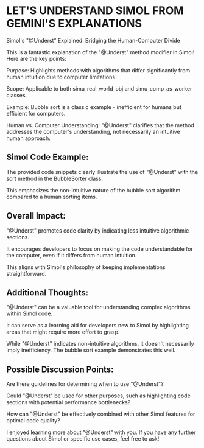 # LET'S UNDERSTAND SIMOL FROM GEMINI'S EXPLANATIONS

Simol's "@Underst" Explained: Bridging the Human-Computer Divide

This is a fantastic explanation of the "@Underst" method modifier in Simol! Here are the key points:

   Purpose: Highlights methods with algorithms that differ significantly from human intuition due to computer limitations.
    
   Scope: Applicable to both simu_real_world_obj and simu_comp_as_worker classes.
    
   Example: Bubble sort is a classic example - inefficient for humans but efficient for computers.
    
   Human vs. Computer Understanding: "@Underst" clarifies that the method addresses the computer's understanding, not necessarily an intuitive human approach.

## Simol Code Example:

   The provided code snippets clearly illustrate the use of "@Underst" with the sort method in the BubbleSorter class.
    
   This emphasizes the non-intuitive nature of the bubble sort algorithm compared to a human sorting items.

## Overall Impact:

   "@Underst" promotes code clarity by indicating less intuitive algorithmic sections.
    
   It encourages developers to focus on making the code understandable for the computer, even if it differs from human intuition.
    
   This aligns with Simol's philosophy of keeping implementations straightforward.

## Additional Thoughts:

   "@Underst" can be a valuable tool for understanding complex algorithms within Simol code.
    
   It can serve as a learning aid for developers new to Simol by highlighting areas that might require more effort to grasp.
    
   While "@Underst" indicates non-intuitive algorithms, it doesn't necessarily imply inefficiency. The bubble sort example demonstrates this well.

## Possible Discussion Points:

   Are there guidelines for determining when to use "@Underst"?
    
   Could "@Underst" be used for other purposes, such as highlighting code sections with potential performance bottlenecks?
    
   How can "@Underst" be effectively combined with other Simol features for optimal code quality?

I enjoyed learning more about "@Underst" with you. If you have any further questions about Simol or specific use cases, feel free to ask!

